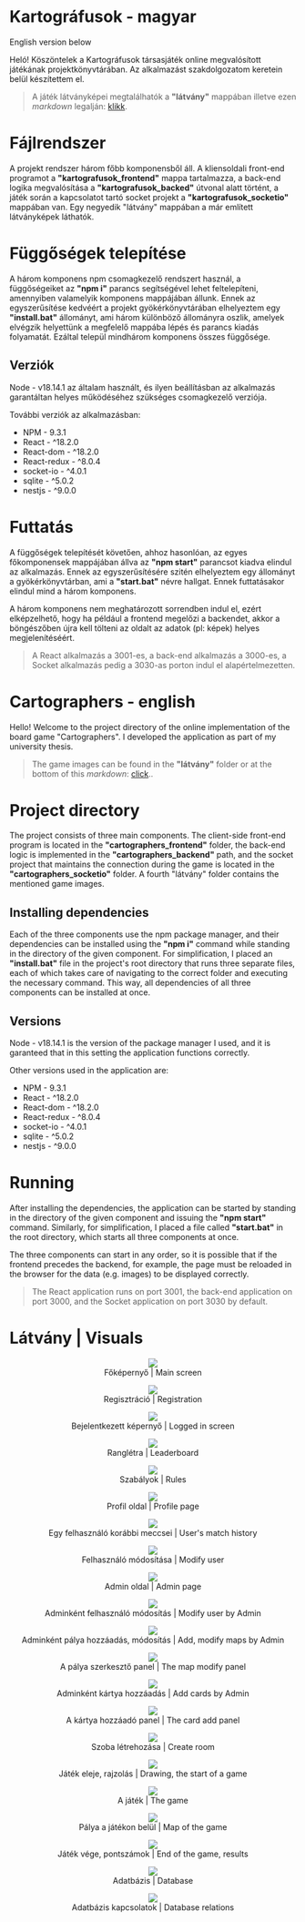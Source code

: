 ﻿# Kartográfusok - magyar
 
English version below

Heló! Köszöntelek a Kartográfusok társasjáték online megvalósított játékának projektkönyvtárában. Az alkalmazást szakdolgozatom keretein belül készítettem el.

> A játék látványképei megtalálhatók a **"látvány"** mappában illetve ezen *markdown* legalján: [klikk](#látvány--visuals).

# Fájlrendszer

A projekt rendszer három főbb komponensből áll. A kliensoldali front-end programot a **"kartografusok_frontend"** mappa tartalmazza, a back-end logika megvalósítása a **"kartografusok_backed"** útvonal alatt történt, a játék során a kapcsolatot tartó socket projekt a **"kartografusok_socketio"** mappában van. Egy negyedik "látvány" mappában a már említett látványképek láthatók.

# Függőségek telepítése

A három komponens npm csomagkezelő rendszert használ, a függőségeiket az **"npm i"** parancs segítségével lehet feltelepíteni, amennyiben valamelyik komponens mappájában állunk. Ennek az egyszerűsítése kedvéért a projekt gyökérkönyvtárában elhelyeztem egy **"install.bat"** állományt, ami három különböző állományra oszlik, amelyek elvégzik helyettünk a megfelelő mappába lépés és parancs kiadás folyamatát. Ezáltal települ mindhárom komponens összes függősége.

## Verziók

Node - v18.14.1 az általam használt, és ilyen beállításban az alkalmazás garantáltan helyes működéséhez szükséges csomagkezelő verziója.

További verziók az alkalmazásban:

- NPM - 9.3.1
- React - ^18.2.0
- React-dom - ^18.2.0
- React-redux - ^8.0.4
- socket-io - ^4.0.1 
- sqlite - ^5.0.2
- nestjs - ^9.0.0

# Futtatás

A függőségek telepítését követően, ahhoz hasonlóan, az egyes főkomponensek mappájában állva az **"npm start"** parancsot kiadva elindul az alkalmazás. Ennek az egyszerűsítésére szitén elhelyeztem egy állományt a gyökérkönyvtárban, ami a **"start.bat"** névre hallgat. Ennek futtatásakor elindul mind a három komponens.

A három komponens nem meghatározott sorrendben indul el, ezért elképzelhető, hogy ha például a frontend megelőzi a backendet, akkor a böngészőben újra kell tölteni az oldalt az adatok (pl: képek) helyes megjelenítéséért.

> A React alkalmazás a 3001-es, a back-end alkalmazás a 3000-es, a Socket alkalmazás pedig a 3030-as porton indul el alapértelmezetten.

# Cartographers - english

Hello! Welcome to the project directory of the online implementation of the board game "Cartographers". I developed the application as part of my university thesis.

> The game images can be found in the **"látvány"** folder or at the bottom of this *markdown*: [click](#látvány--visuals)..

# Project directory

The project consists of three main components. The client-side front-end program is located in the **"cartographers_frontend"** folder, the back-end logic is implemented in the **"cartographers_backend"** path, and the socket project that maintains the connection during the game is located in the **"cartographers_socketio"** folder. A fourth "látvány" folder contains the mentioned game images.

## Installing dependencies

Each of the three components use the npm package manager, and their dependencies can be installed using the **"npm i"** command while standing in the directory of the given component. For simplification, I placed an **"install.bat"** file in the project's root directory that runs three separate files, each of which takes care of navigating to the correct folder and executing the necessary command. This way, all dependencies of all three components can be installed at once.

## Versions

Node - v18.14.1 is the version of the package manager I used, and it is garanteed that in this setting the application functions correctly.

Other versions used in the application are:

- NPM - 9.3.1
- React - ^18.2.0
- React-dom - ^18.2.0
- React-redux - ^8.0.4
- socket-io - ^4.0.1 
- sqlite - ^5.0.2
- nestjs - ^9.0.0

# Running

After installing the dependencies, the application can be started by standing in the directory of the given component and issuing the **"npm start"** command. Similarly, for simplification, I placed a file called **"start.bat"** in the root directory, which starts all three components at once.

The three components can start in any order, so it is possible that if the frontend precedes the backend, for example, the page must be reloaded in the browser for the data (e.g. images) to be displayed correctly.

> The React application runs on port 3001, the back-end application on port 3000, and the Socket application on port 3030 by default.

# Látvány | Visuals

<p align="center">
  <img src="látvány/latvany_1.png" />
  <br />Főképernyő | Main screen
</p>
<p align="center">
  <img src="látvány/latvany_2.png" />
  <br />Regisztráció | Registration
</p>
<p align="center">
  <img src="látvány/latvany_3.png" />
  <br />Bejelentkezett képernyő | Logged in screen
</p>
<p align="center">
  <img src="látvány/latvany_4.png" />
  <br />Ranglétra | Leaderboard
</p>
<p align="center">
  <img src="látvány/latvany_5.png" />
  <br />Szabályok | Rules
</p>
<p align="center">
  <img src="látvány/latvany_6.png" />
  <br />Profil oldal | Profile page
</p>
<p align="center">
  <img src="látvány/latvany_7.png" />
  <br />Egy felhasználó korábbi meccsei | User's match history
</p>
<p align="center">
  <img src="látvány/latvany_8.png" />
  <br />Felhasználó módosítása | Modify user
</p>
<p align="center">
  <img src="látvány/latvany_9.png" />
  <br />Admin oldal | Admin page
</p>
<p align="center">
  <img src="látvány/latvany_10.png" />
  <br />Adminként felhasználó módosítás | Modify user by Admin
</p>
<p align="center">
  <img src="látvány/latvany_11.png" />
  <br />Adminként pálya hozzáadás, módosítás | Add, modify maps by Admin
</p>
<p align="center">
  <img src="látvány/latvany_12.png" />
  <br />A pálya szerkesztő panel | The map modify panel
</p>
<p align="center">
  <img src="látvány/latvany_13.png" />
  <br />Adminként kártya hozzáadás | Add cards by Admin
</p>
<p align="center">
  <img src="látvány/latvany_14.png" />
  <br />A kártya hozzáadó panel | The card add panel
</p>
<p align="center">
  <img src="látvány/latvany_15.png" />
  <br />Szoba létrehozása | Create room
</p>
<p align="center">
  <img src="látvány/latvany_16.png" />
  <br />Játék eleje, rajzolás | Drawing, the start of a game
</p>
<p align="center">
  <img src="látvány/latvany_17.png" />
  <br />A játék | The game
</p>
<p align="center">
  <img src="látvány/latvany_18.png" />
  <br />Pálya a játékon belül | Map of the game
</p>
<p align="center">
  <img src="látvány/latvany_19.png" />
  <br />Játék vége, pontszámok | End of the game, results
</p>
<p align="center">
  <img src="látvány/latvany_20.png" />
  <br />Adatbázis | Database
</p>
<p align="center">
  <img src="látvány/latvany_21.png" />
  <br />Adatbázis kapcsolatok | Database relations
</p>
